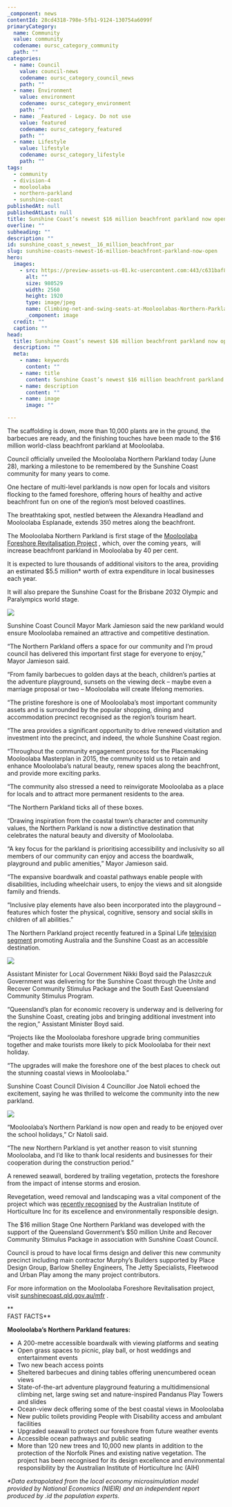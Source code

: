 ```yaml
---
_component: news
contentId: 28cd4318-798e-5fb1-9124-130754a6099f
primaryCategory:
  name: Community
  value: community
  codename: oursc_category_community
  path: ""
categories:
  - name: Council
    value: council-news
    codename: oursc_category_council_news
    path: ""
  - name: Environment
    value: environment
    codename: oursc_category_environment
    path: ""
  - name: _Featured - Legacy. Do not use
    value: featured
    codename: oursc_category_featured
    path: ""
  - name: Lifestyle
    value: lifestyle
    codename: oursc_category_lifestyle
    path: ""
tags:
  - community
  - division-4
  - mooloolaba
  - northern-parkland
  - sunshine-coast
publishedAt: null
publishedAtLast: null
title: Sunshine Coast’s newest $16 million beachfront parkland now open
overline: ""
subheading: ""
description: ""
id: sunshine_coast_s_newest__16_million_beachfront_par
slug: sunshine-coasts-newest-16-million-beachfront-parkland-now-open
hero:
  images:
    - src: https://preview-assets-us-01.kc-usercontent.com:443/c631baf8-1b46-001f-580c-d0001b68b4a8/05cbfec8-2fd0-42c7-a6a9-ebc7d3996864/Climbing-net-and-swing-seats-at-Mooloolabas-Northern-Parkland-scaled.jpeg
      alt: ""
      size: 980529
      width: 2560
      height: 1920
      type: image/jpeg
      name: Climbing-net-and-swing-seats-at-Mooloolabas-Northern-Parkland-scaled.jpeg
      _component: image
  credit: ""
  caption: ""
head:
  title: Sunshine Coast’s newest $16 million beachfront parkland now open
  description: ""
  meta:
    - name: keywords
      content: ""
    - name: title
      content: Sunshine Coast’s newest $16 million beachfront parkland now open
    - name: description
      content: ""
    - name: image
      image: ""

---
```

The scaffolding is down, more than 10,000 plants are in the ground, the barbecues are ready, and the finishing touches have been made to the $16 million world-class beachfront parkland at Mooloolaba.

Council officially unveiled the Mooloolaba Northern Parkland today (June 28), marking a milestone to be remembered by the Sunshine Coast community for many years to come.

One hectare of multi-level parklands is now open for locals and visitors flocking to the famed foreshore, offering hours of healthy and active beachfront fun on one of the region’s most beloved coastlines.

The breathtaking spot, nestled between the Alexandra Headland and Mooloolaba Esplanade, extends 350 metres along the beachfront.

The Mooloolaba Northern Parkland is first stage of the [Mooloolaba Foreshore Revitalisation Project](https://www.sunshinecoast.qld.gov.au/Council/Planning-and-Projects/Infrastructure-Projects/Mooloolaba-Foreshore-Revitalisation-Project)
, which, over the coming years,  will increase beachfront parkland in Mooloolaba by 40 per cent.

It is expected to lure thousands of additional visitors to the area, providing an estimated $5.5 million\* worth of extra expenditure in local businesses each year.

It will also prepare the Sunshine Coast for the Brisbane 2032 Olympic and Paralympics world stage.

![](https://preview-assets-us-01.kc-usercontent.com:443/c631baf8-1b46-001f-580c-d0001b68b4a8/3ddeff3b-3a33-4ff1-9b17-a5d8bff97b62/Stunning-views-from-Mooloolabas-Northern-Parkland-1-768x1024.jpeg)

Sunshine Coast Council Mayor Mark Jamieson said the new parkland would ensure Mooloolaba remained an attractive and competitive destination.

“The Northern Parkland offers a space for our community and I’m proud council has delivered this important first stage for everyone to enjoy,” Mayor Jamieson said.

“From family barbecues to golden days at the beach, children’s parties at the adventure playground, sunsets on the viewing deck – maybe even a marriage proposal or two – Mooloolaba will create lifelong memories.

“The pristine foreshore is one of Mooloolaba’s most important community assets and is surrounded by the popular shopping, dining and accommodation precinct recognised as the region’s tourism heart.

“The area provides a significant opportunity to drive renewed visitation and investment into the precinct, and indeed, the whole Sunshine Coast region.

“Throughout the community engagement process for the Placemaking Mooloolaba Masterplan in 2015, the community told us to retain and enhance Mooloolaba’s natural beauty, renew spaces along the beachfront, and provide more exciting parks.

“The community also stressed a need to reinvigorate Mooloolaba as a place for locals and to attract more permanent residents to the area.

“The Northern Parkland ticks all of these boxes.

“Drawing inspiration from the coastal town’s character and community values, the Northern Parkland is now a distinctive destination that celebrates the natural beauty and diversity of Mooloolaba.

“A key focus for the parkland is prioritising accessibility and inclusivity so all members of our community can enjoy and access the boardwalk, playground and public amenities,” Mayor Jamieson said.

“The expansive boardwalk and coastal pathways enable people with disabilities, including wheelchair users, to enjoy the views and sit alongside family and friends.

“Inclusive play elements have also been incorporated into the playground – features which foster the physical, cognitive, sensory and social skills in children of all abilities.”

The Northern Parkland project recently featured in a Spinal Life [television segment](https://7weekender.com/accessible-sunshine-coast/)
&#x20;promoting Australia and the Sunshine Coast as an accessible destination.

![](https://preview-assets-us-01.kc-usercontent.com:443/c631baf8-1b46-001f-580c-d0001b68b4a8/76e7ec6d-6089-4e22-97b0-fda7ce52898c/Accessible-boardwalk-at-Mooloolabas-Northern-Parkland-1-1024x768.jpeg)

Assistant Minister for Local Government Nikki Boyd said the Palaszczuk Government was delivering for the Sunshine Coast through the Unite and Recover Community Stimulus Package and the South East Queensland Community Stimulus Program.

“Queensland’s plan for economic recovery is underway and is delivering for the Sunshine Coast, creating jobs and bringing additional investment into the region,” Assistant Minister Boyd said.

“Projects like the Mooloolaba foreshore upgrade bring communities together and make tourists more likely to pick Mooloolaba for their next holiday.

“The upgrades will make the foreshore one of the best places to check out the stunning coastal views in Mooloolaba.”

Sunshine Coast Council Division 4 Councillor Joe Natoli echoed the excitement, saying he was thrilled to welcome the community into the new parkland.

![](https://preview-assets-us-01.kc-usercontent.com:443/c631baf8-1b46-001f-580c-d0001b68b4a8/bf88f94f-c718-49d1-8c95-d95a537c2de1/Family-BBQ-at-Mooloolabas-Northern-Parkland-3-1024x768.jpeg)

“Mooloolaba’s Northern Parkland is now open and ready to be enjoyed over the school holidays,” Cr Natoli said.

“The new Northern Parkland is yet another reason to visit stunning Mooloolaba, and I’d like to thank local residents and businesses for their cooperation during the construction period.”

A renewed seawall, bordered by trailing vegetation, protects the foreshore from the impact of intense storms and erosion.

Revegetation, weed removal and landscaping was a vital component of the project which was [recently recognised](https://oursc.com.au/community/green-thumbs-up-for-mooloolabas-northern-parkland)
&#x20;by the Australian Institute of Horticulture Inc for its excellence and environmentally responsible design.

The $16 million Stage One Northern Parkland was developed with the support of the Queensland Government’s $50 million Unite and Recover Community Stimulus Package in association with Sunshine Coast Council.  

Council is proud to have local firms design and deliver this new community precinct including main contractor Murphy’s Builders supported by Place Design Group, Barlow Shelley Engineers, The Jetty Specialists, Fleetwood and Urban Play among the many project contributors.

For more information on the Mooloolaba Foreshore Revitalisation project, visit [sunshinecoast.qld.gov.au/mfr](https://www.sunshinecoast.qld.gov.au/mfr)
.

\*\*\
FAST FACTS\*\*

**Mooloolaba’s Northern Parkland features:**

*   A 200-metre accessible boardwalk with viewing platforms and seating
*   Open grass spaces to picnic, play ball, or host weddings and entertainment events
*   Two new beach access points
*   Sheltered barbecues and dining tables offering unencumbered ocean views
*   State-of-the-art adventure playground featuring a multidimensional climbing net, large swing set and nature-inspired Pandanus Play Towers and slides
*   Ocean-view deck offering some of the best coastal views in Mooloolaba
*   New public toilets providing People with Disability access and ambulant facilities
*   Upgraded seawall to protect our foreshore from future weather events
*   Accessible ocean pathways and public seating
*   More than 120 new trees and 10,000 new plants in addition to the protection of the Norfolk Pines and existing native vegetation. The project has been recognised for its design excellence and environmental responsibility by the Australian Institute of Horticulture Inc (AIH)

*\*Data extrapolated from the* *local economy microsimulation model provided by National Economics (NIEIR) and an independent report produced by .id the population experts.*
